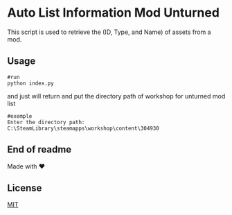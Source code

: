 # Auto List Information Mod Unturned

This script is used to retrieve the (ID, Type, and Name) of assets from a mod.

## Usage

```
#run
python index.py
```
and just will return and put the directory path of workshop for unturned mod list
```
#exemple
Enter the directory path: C:\SteamLibrary\steamapps\workshop\content\304930
```

## End of readme 

Made with ❤
## License

[MIT](https://choosealicense.com/licenses/mit/)
